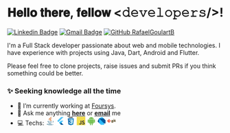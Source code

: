 # 𝐇𝐞𝐥𝐥𝐨 𝐭𝐡𝐞𝐫𝐞, 𝐟𝐞𝐥𝐥𝐨𝐰 <𝚍𝚎𝚟𝚎𝚕𝚘𝚙𝚎𝚛𝚜/>!

[![Linkedin Badge](https://img.shields.io/badge/-LinkedIn-blue?style=flat-square&logo=Linkedin&logoColor=white&link=https://www.linkedin.com/in/rafael-goulartb/)](https://www.linkedin.com/in/isaac-batista-b097521a8/)
[![Gmail Badge](https://img.shields.io/badge/-Gmail-c14438?style=flat-square&logo=Gmail&logoColor=white&link=mailto:isaacbmaciel@gmail.com)](mailto:isaacbmaciel@gmail.com)
[![GitHub RafaelGoulartB](https://img.shields.io/github/followers/bisaacm1?label=follow&style=social)](https://github.com/bisaacm1)


I'm a Full Stack developer passionate about web and mobile technologies. I have experience with projects using Java, Dart, Android and Flutter.


Please feel free to clone projects, raise issues and submit PRs if you think something could be better.   


### :sparkles:  Seeking knowledge all the time

- 🔭 I’m currently working at [Foursys](http://www.foursys.com.br/).    
- 💬 Ask me anything <a href="https://github.com/bisaacm1/bisaacm1/issues/new"><b>here</b></a> or <a href="mailto:isaacbmaciel@gmail.com"><b>email</b></a> me
- :computer: Techs: <code><img height="20" src="https://raw.githubusercontent.com/github/explore/80688e429a7d4ef2fca1e82350fe8e3517d3494d/topics/java/java.png"></code>
<code><img height="20" src="https://raw.githubusercontent.com/github/explore/80688e429a7d4ef2fca1e82350fe8e3517d3494d/topics/flutter/flutter.png"></code>
<code><img height="20" src="https://raw.githubusercontent.com/github/explore/5c058a388828bb5fde0bcafd4bc867b5bb3f26f3/topics/css/css.png"></code>
<code><img height="20" src="https://raw.githubusercontent.com/github/explore/80688e429a7d4ef2fca1e82350fe8e3517d3494d/topics/javascript/javascript.png"></code>
<code><img height="20" src="https://raw.githubusercontent.com/github/explore/80688e429a7d4ef2fca1e82350fe8e3517d3494d/topics/android/android.png"></code>
<code><img height="20" src="https://raw.githubusercontent.com/github/explore/80688e429a7d4ef2fca1e82350fe8e3517d3494d/topics/dart/dart.png"></code>
<code><img height="20" src="https://raw.githubusercontent.com/github/explore/80688e429a7d4ef2fca1e82350fe8e3517d3494d/topics/git/git.png"></code>




<!--

<details>
  <summary>My Github Stats</summary>
  <br>

  <p align="center">
    <img align="center" src="https://github-readme-stats.vercel.app/api?username=bisaacm1&show_icons=true&theme=dracula" alt="Isaac Batista Github Stats" alt="Isaac Batista Github Status" />
  </p>
</details>

-->
